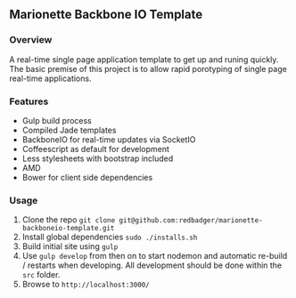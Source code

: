 ##  Marionette Backbone IO Template

### Overview
A real-time single page application template to get up and runing quickly.  The basic premise of this project is to allow rapid porotyping of single page real-time applications.

### Features
* Gulp build process
* Compiled Jade templates
* BackboneIO for real-time updates via SocketIO
* Coffeescript as default for development
* Less stylesheets with bootstrap included
* AMD
* Bower for client side dependencies

### Usage
1. Clone the repo `git clone git@github.com:redbadger/marionette-backboneio-template.git`
2. Install global dependencies `sudo ./installs.sh`
3. Build initial site using `gulp`
4. Use `gulp develop` from then on to start nodemon and automatic re-build / restarts when developing.  All development should be done within the `src` folder.
5. Browse to `http://localhost:3000/`
